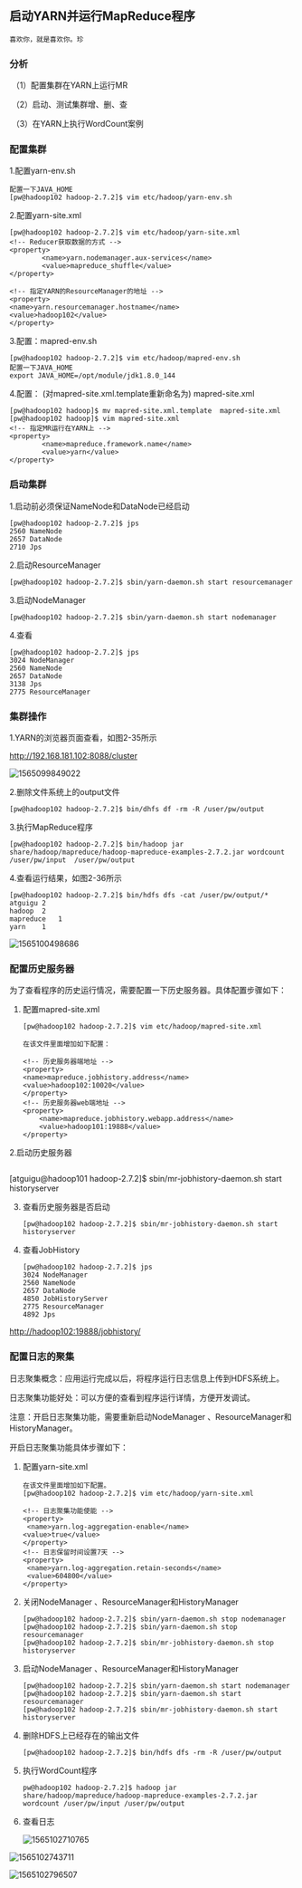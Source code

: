 ## 启动YARN并运行MapReduce程序

~~~
喜欢你，就是喜欢你。珍
~~~

### 分析

​	（1）配置集群在YARN上运行MR

​	（2）启动、测试集群增、删、查

​	（3）在YARN上执行WordCount案例



### 配置集群

1.配置yarn-env.sh

~~~
配置一下JAVA_HOME
[pw@hadoop102 hadoop-2.7.2]$ vim etc/hadoop/yarn-env.sh
~~~

2.配置yarn-site.xml

~~~
[pw@hadoop102 hadoop-2.7.2]$ vim etc/hadoop/yarn-site.xml 
<!-- Reducer获取数据的方式 -->
<property>
 		<name>yarn.nodemanager.aux-services</name>
 		<value>mapreduce_shuffle</value>
</property>

<!-- 指定YARN的ResourceManager的地址 -->
<property>
<name>yarn.resourcemanager.hostname</name>
<value>hadoop102</value>
</property>
~~~

3.配置：mapred-env.sh

~~~
[pw@hadoop102 hadoop-2.7.2]$ vim etc/hadoop/mapred-env.sh 
配置一下JAVA_HOME
export JAVA_HOME=/opt/module/jdk1.8.0_144
~~~

4.配置： (对mapred-site.xml.template重新命名为) mapred-site.xml

~~~
[pw@hadoop102 hadoop]$ mv mapred-site.xml.template  mapred-site.xml
[pw@hadoop102 hadoop]$ vim mapred-site.xml 
<!-- 指定MR运行在YARN上 -->
<property>
		<name>mapreduce.framework.name</name>
		<value>yarn</value>
</property>
~~~

### 启动集群



1.启动前必须保证NameNode和DataNode已经启动

~~~
[pw@hadoop102 hadoop-2.7.2]$ jps
2560 NameNode
2657 DataNode
2710 Jps

~~~

2.启动ResourceManager

~~~
[pw@hadoop102 hadoop-2.7.2]$ sbin/yarn-daemon.sh start resourcemanager

~~~

3.启动NodeManager

~~~
[pw@hadoop102 hadoop-2.7.2]$ sbin/yarn-daemon.sh start nodemanager

~~~

4.查看

~~~
[pw@hadoop102 hadoop-2.7.2]$ jps
3024 NodeManager
2560 NameNode
2657 DataNode
3138 Jps
2775 ResourceManager

~~~

### 集群操作

1.YARN的浏览器页面查看，如图2-35所示

<http://192.168.181.102:8088/cluster>

![1565099849022](伪分布式搭建.assets/1565099849022.png)

2.删除文件系统上的output文件

~~~
[pw@hadoop102 hadoop-2.7.2]$ bin/dhfs df -rm -R /user/pw/output

~~~

3.执行MapReduce程序

~~~
[pw@hadoop102 hadoop-2.7.2]$ bin/hadoop jar share/hadoop/mapreduce/hadoop-mapreduce-examples-2.7.2.jar wordcount /user/pw/input  /user/pw/output

~~~

4.查看运行结果，如图2-36所示

~~~
[pw@hadoop102 hadoop-2.7.2]$ bin/hdfs dfs -cat /user/pw/output/*
atguigu	2
hadoop	2
mapreduce	1
yarn	1
~~~

![1565100498686](伪分布式搭建.assets/1565100498686.png)

### **配置历史服务器**

为了查看程序的历史运行情况，需要配置一下历史服务器。具体配置步骤如下：

1. 配置mapred-site.xml

   ~~~
   [pw@hadoop102 hadoop-2.7.2]$ vim etc/hadoop/mapred-site.xml 
   
   在该文件里面增加如下配置：
   
   <!-- 历史服务器端地址 -->
   <property>
   <name>mapreduce.jobhistory.address</name>
   <value>hadoop102:10020</value>
   </property>
   <!-- 历史服务器web端地址 -->
   <property>
       <name>mapreduce.jobhistory.webapp.address</name>
       <value>hadoop101:19888</value>
   </property>
   ~~~


2.启动历史服务器

~~~

~~~



[atguigu@hadoop101 hadoop-2.7.2]$ sbin/mr-jobhistory-daemon.sh start historyserver

3. 查看历史服务器是否启动

   ~~~
   [pw@hadoop102 hadoop-2.7.2]$ sbin/mr-jobhistory-daemon.sh start historyserver
   
   ~~~


4. 查看JobHistory

   ~~~
   [pw@hadoop102 hadoop-2.7.2]$ jps
   3024 NodeManager
   2560 NameNode
   2657 DataNode
   4850 JobHistoryServer
   2775 ResourceManager
   4892 Jps
   ~~~


<http://hadoop102:19888/jobhistory/>

### **配置日志的聚集**

日志聚集概念：应用运行完成以后，将程序运行日志信息上传到HDFS系统上。

日志聚集功能好处：可以方便的查看到程序运行详情，方便开发调试。

注意：开启日志聚集功能，需要重新启动NodeManager 、ResourceManager和HistoryManager。

开启日志聚集功能具体步骤如下：

1. 配置yarn-site.xml

   ~~~
   在该文件里面增加如下配置。
   [pw@hadoop102 hadoop-2.7.2]$ vim etc/hadoop/yarn-site.xml 
   
   <!-- 日志聚集功能使能 -->
   <property>
   	<name>yarn.log-aggregation-enable</name>			<value>true</value>
   </property>
   <!-- 日志保留时间设置7天 -->
   <property>
   	<name>yarn.log-aggregation.retain-seconds</name>
   	<value>604800</value>
   </property>
   ~~~


2. 关闭NodeManager 、ResourceManager和HistoryManager

   ~~~
   [pw@hadoop102 hadoop-2.7.2]$ sbin/yarn-daemon.sh stop nodemanager
   [pw@hadoop102 hadoop-2.7.2]$ sbin/yarn-daemon.sh stop resourcemanager
   [pw@hadoop102 hadoop-2.7.2]$ sbin/mr-jobhistory-daemon.sh stop historyserver
   
   ~~~


3. 启动NodeManager 、ResourceManager和HistoryManager

   ~~~
   [pw@hadoop102 hadoop-2.7.2]$ sbin/yarn-daemon.sh start nodemanager
   [pw@hadoop102 hadoop-2.7.2]$ sbin/yarn-daemon.sh start resourcemanager
   [pw@hadoop102 hadoop-2.7.2]$ sbin/mr-jobhistory-daemon.sh start historyserver
   ~~~


4. 删除HDFS上已经存在的输出文件

   ~~~
   [pw@hadoop102 hadoop-2.7.2]$ bin/hdfs dfs -rm -R /user/pw/output
   
   ~~~

5. 执行WordCount程序

   ~~~
   pw@hadoop102 hadoop-2.7.2]$ hadoop jar share/hadoop/mapreduce/hadoop-mapreduce-examples-2.7.2.jar wordcount /user/pw/input /user/pw/output
   
   ~~~

6. 查看日志

   ![1565102710765](伪分布式搭建.assets/1565102710765.png)

![1565102743711](伪分布式搭建.assets/1565102743711.png)

![1565102796507](伪分布式搭建.assets/1565102796507.png)







